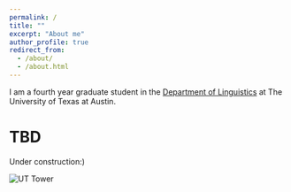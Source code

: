 ```yaml
---
permalink: /
title: ""
excerpt: "About me"
author_profile: true
redirect_from: 
  - /about/
  - /about.html
---
```

I am a fourth year graduate student in the [Department of Linguistics](https://liberalarts.utexas.edu/linguistics/) at The University of Texas at Austin. 

TBD
======
Under construction:) 

![UT Tower]((https://github.com/park-seyeon/park-seyeon.github.io/blob/master/images/uttower.jpg))

